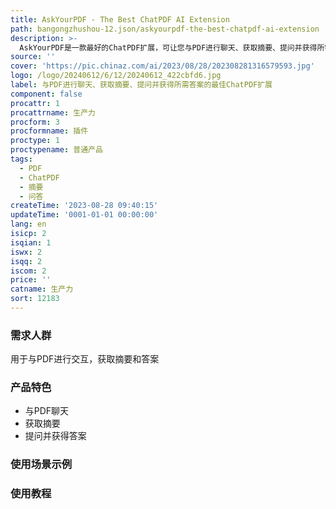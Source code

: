 ```yaml
---
title: AskYourPDF - The Best ChatPDF AI Extension
path: bangongzhushou-12.json/askyourpdf-the-best-chatpdf-ai-extension
description: >-
  AskYourPDF是一款最好的ChatPDF扩展，可让您与PDF进行聊天、获取摘要、提问并获得所需答案！通过先进的AI技术，您可以轻松上传PDF文件并与智能聊天AI交流，从文档中提取有价值的见解和答案，帮助您做出明智的决策。不仅仅是阅读文档，您还可以与文档进行对话。扩展会持续更新以提高性能，并确保其回答的最高准确性。现在就试试吧！
source: ''
cover: 'https://pic.chinaz.com/ai/2023/08/28/202308281316579593.jpg'
logo: /logo/20240612/6/12/20240612_422cbfd6.jpg
label: 与PDF进行聊天、获取摘要、提问并获得所需答案的最佳ChatPDF扩展
component: false
procattr: 1
procattrname: 生产力
procform: 3
procformname: 插件
proctype: 1
proctypename: 普通产品
tags:
  - PDF
  - ChatPDF
  - 摘要
  - 问答
createTime: '2023-08-28 09:40:15'
updateTime: '0001-01-01 00:00:00'
lang: en
isicp: 2
isqian: 1
iswx: 2
isqq: 2
iscom: 2
price: ''
catname: 生产力
sort: 12183
---
```




### 需求人群
用于与PDF进行交互，获取摘要和答案

### 产品特色
- 与PDF聊天
- 获取摘要
- 提问并获得答案

### 使用场景示例


### 使用教程


  
